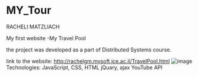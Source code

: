 # MY_Tour
RACHELI MATZLIACH

My first website -My Travel Pool

the project was developed as a part of Distributed Systems course.

link to the website: http://rachelgm.mysoft.jce.ac.il/TravelPool.html
![image](https://user-images.githubusercontent.com/64254290/150850545-f89eb76f-8db4-436e-8dd1-a50d801c275d.png)
Technologies:
JavaScript, CSS, HTML
jQuary, ajax
YouTube API
